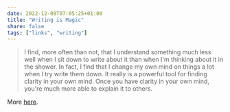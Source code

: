 ```yaml
---
date: 2022-12-09T07:05:25+01:00
title: "Writing is Magic"
share: false
tags: ["links", "writing"]
---
```

> I find, more often than not, that I understand something much less well when
> I sit down to write about it than when I'm thinking about it in the shower.
> In fact, I find that I change my own mind on things a lot when I try write
> them down. It really is a powerful tool for finding clarity in your own mind.
> Once you have clarity in your own mind, you're much more able to explain it
> to others.

More [here](https://brooker.co.za/blog/2022/11/08/writing.html).



 [rss]: https://nicolaiarocci.com/index.xml
 [tw]: http://twitter.com/nicolaiarocci
 [nl]: https://buttondown.email/nicolaiarocci
